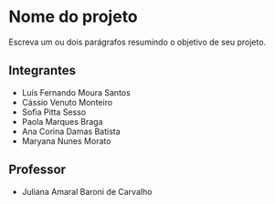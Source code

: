 # Nome do projeto

Escreva um ou dois parágrafos resumindo o objetivo de seu projeto.

## Integrantes

* Luís Fernando Moura Santos						
* Cássio Venuto Monteiro						
* Sofia Pitta Sesso						
* Paola Marques Braga						
* Ana Corina Damas Batista						
* Maryana Nunes Morato						

## Professor

* Juliana Amaral Baroni de Carvalho
